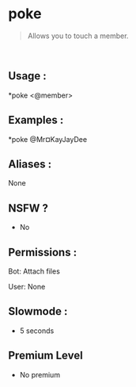 # poke

> Allows you to touch a member.

<br>

## Usage :

*poke <@member>

## Examples :

*poke @Mr¤KayJayDee

## Aliases :

None

## NSFW ?

- No

## Permissions :

Bot: Attach files
<br>

User: None

## Slowmode :

- 5 seconds

## Premium Level

- No premium